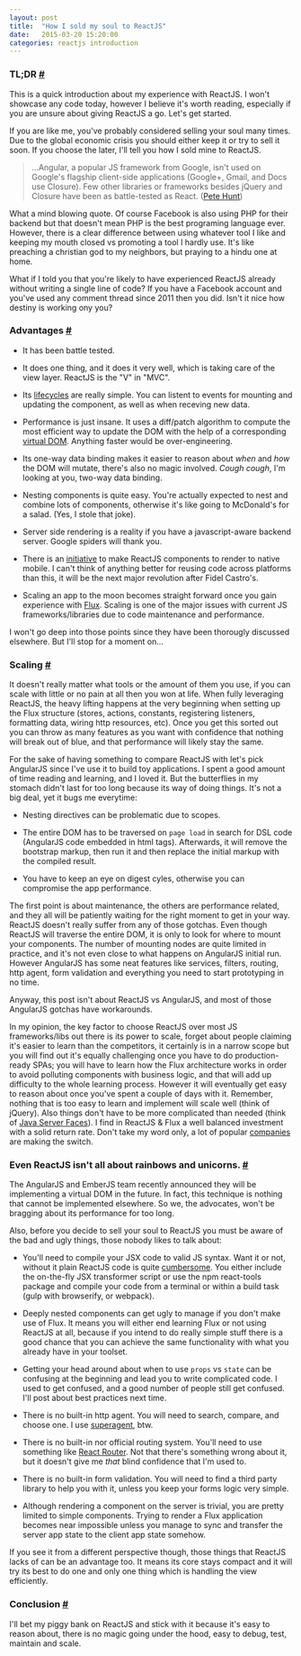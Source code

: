 ```yaml
---
layout: post
title:  "How I sold my soul to ReactJS"
date:   2015-03-20 15:20:00
categories: reactjs introduction
---
```

<a id="tldr"></a>

### TL;DR [#](#tldr)

This is a quick introduction about my experience with ReactJS. I won't showcase any code today, however I believe it's worth reading, especially if you are unsure about giving ReactJS a go. Let's get started.

If you are like me, you've probably considered selling your soul many times. Due to the global economic crisis you should either keep it or try to sell it soon. If you choose the later, I'll tell you how I sold mine to ReactJS.

>    ...Angular, a popular JS framework from Google, isn't used on Google's flagship client-side applications (Google+, Gmail, and Docs use Closure). Few other libraries or frameworks besides jQuery and Closure have been as battle-tested as React. ([Pete Hunt][quora])

What a mind blowing quote. Of course Facebook is also using PHP for their backend but that doesn't mean PHP is the best programing language ever. However, there is a clear difference between using whatever tool I like and keeping my mouth closed vs promoting a tool I hardly use. It's like preaching a christian god to my neighbors, but praying to a hindu one at home.

What if I told you that you're likely to have experienced ReactJS already without writing a single line of code? If you have a Facebook account and you've used any comment thread since 2011 then you did. Isn't it nice how destiny is working ony you?

<a id="advantages"></a>

### Advantages [#](#advantages)

* It has been battle tested.

* It does one thing, and it does it very well, which is taking care of the view layer. ReactJS is the "V" in "MVC".

* Its [lifecycles][lifecylces] are really simple. You can listent to events for mounting and updating the component, as well as when receving new data.

* Performance is just insane. It uses a diff/patch algorithm to compute the most efficient way to update the DOM with the help of a corresponding [virtual DOM][virtual_dom]. Anything faster would be over-engineering.

* Its one-way data binding makes it easier to reason about _when_ and _how_ the DOM will mutate, there's also no magic involved. _Cough cough_, I'm looking at you, two-way data binding.

* Nesting components is quite easy. You're actually expected to nest and combine lots of components, otherwise it's like going to McDonald's for a salad. (Yes, I stole that joke).

* Server side rendering is a reality if you have a javascript-aware backend server. Google spiders will thank you.

* There is an [initiative][react_mobile] to make ReactJS components to render to native mobile. I can't think of anything better for reusing code across platforms than this, it will be the next major revolution after Fidel Castro's.

* Scaling an app to the moon becomes straight forward once you gain experience with [Flux][flux]. Scaling is one of the major issues with current JS frameworks/libraries due to code maintenance and performance.

I won't go deep into those points since they have been thorougly discussed elsewhere. But I'll stop for a moment on...

<a id="scaling"></a>

### Scaling [#](#scaling)

It doesn't really matter what tools or the amount of them you use, if you can scale with little or no pain at all then you won at life.
When fully leveraging ReactJS, the heavy lifting happens at the very beginning when setting up the Flux structure (stores, actions, constants, registering listeners, formatting data, wiring http resources, etc). Once you get this sorted out you can throw as many features as you want with confidence that nothing will break out of blue, and that performance will likely stay the same.

For the sake of having something to compare ReactJS with let's pick AngularJS since I've use it to build toy applications. I spent a good amount of time reading and learning, and I loved it. But the butterflies in my stomach didn't last for too long because its way of doing things. It's not a big deal, yet it bugs me everytime:

* Nesting directives can be problematic due to scopes.

* The entire DOM has to be traversed on `page load` in search for DSL code (AngularJS code embedded in html tags). Afterwards, it will remove the bootstrap markup, then run it and then replace the initial markup with the compiled result.

* You have to keep an eye on digest cyles, otherwise you can compromise the app performance.

The first point is about maintenance, the others are performance related, and they all will be patiently waiting for the right moment to get in your way. ReactJS doesn't really suffer from any of those gotchas. Even though ReactJS will traverse the entire DOM, it is only to look for where to mount your components. The number of mounting nodes are quite limited in practice, and it's not even close to what happens on AngularJS initial run. However AngularJS has some neat features like services, filters, routing, http agent, form validation and everything you need to start prototyping in no time.

Anyway, this post isn't about ReactJS vs AngularJS, and most of those AngularJS gotchas have workarounds.

In my opinion, the key factor to choose ReactJS over most JS frameworks/libs out there is its power to scale, forget about people claiming it's easier to learn than the competitors, it certainly is in a narrow scope but you will find out it's equally challenging once you have to do production-ready SPAs; you will have to learn how the Flux architecture works in order to avoid polluting components with business logic, and that will add up difficulty to the whole learning process. However it will eventually get easy to reason about once you've spent a couple of days with it. Remember, nothing that is too easy to learn and implement will scale well (think of jQuery). Also things don't have to be more complicated than needed (think of [Java Server Faces][JSF]). I find in ReactJS & Flux a well balanced investment with a solid return rate. Don't take my word only, a lot of popular [companies][companies] are making the switch.

<a id="reactjs-isnot-all-about"></a>

### Even ReactJS isn't all about rainbows and unicorns. [#](#reactjs-isnot-all-about)

The AngularJS and EmberJS team recently announced they will be implementing a virtual DOM in the future. In fact, this technique is nothing that cannot be implemented elsewhere. So we, the advocates, won't be bragging about its performance for too long.

Also, before you decide to sell your soul to ReactJS you must be aware of the bad and ugly things, those nobody likes to talk about:

* You'll need to compile your JSX code to valid JS syntax. Want it or not, without it plain ReactJS code is quite [cumbersome][jsx_vs_plain]. You either include the on-the-fly JSX transformer script or use the npm react-tools package and compile your code from a terminal or within a build task (gulp with browserify, or webpack).

* Deeply nested components can get ugly to manage if you don't make use of Flux. It means you will either end learning Flux or not using ReactJS at all, because if you intend to do really simple stuff there is a good chance that you can achieve the same functionality with what you already have in your toolset.

* Getting your head around about when to use `props` vs `state` can be confusing at the beginning and lead you to write complicated code. I used to get confused, and a good number of people still get confused. I'll post about best practices next time.

* There is no built-in http agent. You will need to search, compare, and choose one. I use [superagent][superagent], btw.

* There is no built-in nor official routing system. You'll need to use something like [React Router][react_router]. Not that there's something wrong about it, but it doesn't give me _that_ blind confidence that I'm used to.

* There is no built-in form validation. You will need to find a third party library to help you with it, unless you keep your forms logic very simple.

* Although rendering a component on the server is trivial, you are pretty limited to simple components. Trying to render a Flux application becomes near impossible unless you manage to sync and transfer the server app state to the client app state somehow.

If you see it from a different perspective though, those things that ReactJS lacks of can be an advantage too. It means its core stays compact and it will try its best to do one and only one thing which is handling the view efficiently.

<a id="conclusion"></a>

### Conclusion [#](#conclusion)

I'll bet my piggy bank on ReactJS and stick with it because it's easy to reason about, there is no magic going under the hood, easy to debug, test, maintain and scale.


[quora]:        http://www.quora.com/Pete-Hunt/Posts/React-Convincing-the-Boss
[lifecylces]:   http://facebook.github.io/react/docs/component-specs.html#lifecycle-methods
[virtual_dom]:  http://stackoverflow.com/questions/21109361/why-is-reacts-concept-of-virtual-dom-said-to-be-more-performant-than-dirty-mode
[react_mobile]: https://news.ycombinator.com/item?id=8961551
[flux]:         http://facebook.github.io/flux/docs/overview.html#content
[superagent]:   http://visionmedia.github.io/superagent/
[jsx_vs_plain]: http://facebook.github.io/react/docs/jsx-in-depth.html
[react_router]: https://github.com/rackt/react-router
[companies]:    https://github.com/facebook/react/wiki/Sites-Using-React
[JSF]:          http://www.mkyong.com/tutorials/jsf-2-0-tutorials/